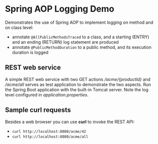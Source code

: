 # Spring AOP Logging Demo

Demonstrates the use of Spring AOP to implement logging on method and on class level:
* annotate `@AllPublicMethodsTraced` to a class, and a starting (ENTRY) and an ending (RETURN) log statement are produced
* annotate `@PublicMethodDuration` to a public method, and its execution duration is logged

## REST web service
A simple REST web service with two GET actions */acme/{productId}* and */acme/all* serves as test application to demonstrate the two aspects.
Run the Spring Boot application with the built-in Tomcat server.
Note the log level configured in *application.properties*.

## Sample curl requests
Besides a web browser you can use **curl** to invoke the REST API:
* `curl http://localhost:8080/acme/42`
* `curl http://localhost:8080/acme/all`